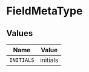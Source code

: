 # FieldMetaType


## Values

| Name       | Value      |
| ---------- | ---------- |
| `INITIALS` | initials   |